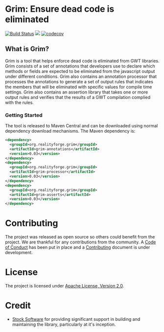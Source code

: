 # Grim: Ensure dead code is eliminated

[![Build Status](https://secure.travis-ci.org/realityforge/grim.svg?branch=master)](http://travis-ci.org/realityforge/grim)
[<img src="https://img.shields.io/maven-central/v/org.realityforge.grim/grim.svg?label=latest%20release"/>](https://search.maven.org/search?q=g:org.realityforge.grim%20a:grim)
[![codecov](https://codecov.io/gh/realityforge/grim/branch/master/graph/badge.svg)](https://codecov.io/gh/realityforge/grim)

## What is Grim?

Grim is a tool that helps enforce dead code is eliminated from GWT libraries. Grim consists of a set of annotations
that developers use to declare which methods or fields are expected to be eliminated from the javascript output
under different conditions. Grim also contains an annotation processor that processes the annotations to generate
a set of output rules that indicates the members that will be eliminated with specific values for compile time
settings. Grim also contains an assertion library that takes one or more output rules and verifies that the results
of a GWT compilation complied with the rules.

### Getting Started

The tool is released to Maven Central and can be downloaded using normal dependency download mechanisms.
The Maven dependency is:

```xml
<dependency>
  <groupId>org.realityforge.grim</groupId>
  <artifactId>grim-annotations</artifactId>
  <version>0.03</version>
</dependency>
<dependency>
  <groupId>org.realityforge.grim</groupId>
  <artifactId>grim-processor</artifactId>
  <version>0.03</version>
</dependency>
<dependency>
  <groupId>org.realityforge.grim</groupId>
  <artifactId>grim-asserts</artifactId>
  <version>0.03</version>
</dependency>
```

# Contributing

The project was released as open source so others could benefit from the project. We are thankful for any
contributions from the community. A [Code of Conduct](CODE_OF_CONDUCT.md) has been put in place and
a [Contributing](CONTRIBUTING.md) document is under development.

# License

The project is licensed under [Apache License, Version 2.0](LICENSE).

# Credit

* [Stock Software](http://www.stocksoftware.com.au/) for providing significant support in building and maintaining
  the library, particularly at it's inception.
